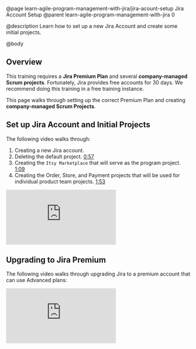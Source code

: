 @page learn-agile-program-management-with-jira/jira-acount-setup Jira Account Setup
@parent learn-agile-program-management-with-jira 0

@description Learn how to set up a new Jira Account and create some initial projects.

@body

## Overview

This training requires a __Jira Premium Plan__ and several __company-managed Scrum projects__. Fortunately, Jira provides free accounts for 30 days. We recommend doing this training in a free training instance.

This page walks through setting up the correct Premium Plan and creating __company-managed Scrum Projects__.

## Set up Jira Account and Initial Projects

The following video walks through:

1. Creating a new Jira account. 
2. Deleting the default project. [0:57](https://youtu.be/Wcv92pAlryk?t=57)
3. Creating the `Itsy Marketplace` that will serve as the program project. [1:09](https://youtu.be/Wcv92pAlryk?t=69)
4. Creating the Order, Store, and Payment projects that will be used for individual product team projects. [1:53](https://youtu.be/Wcv92pAlryk?t=113)

<iframe class="block-16-by-9" src="https://www.youtube.com/embed/Wcv92pAlryk" title="YouTube video player" frameborder="0" allow="accelerometer; autoplay; clipboard-write; encrypted-media; gyroscope; picture-in-picture; web-share" allowfullscreen></iframe>

## Upgrading to Jira Premium

The following video walks through upgrading Jira to a premium account that can use Advanced plans:

<iframe class="block-16-by-9" src="https://www.youtube.com/embed/VbHdITtjlNE" title="YouTube video player" frameborder="0" allow="accelerometer; autoplay; clipboard-write; encrypted-media; gyroscope; picture-in-picture; web-share" allowfullscreen></iframe>